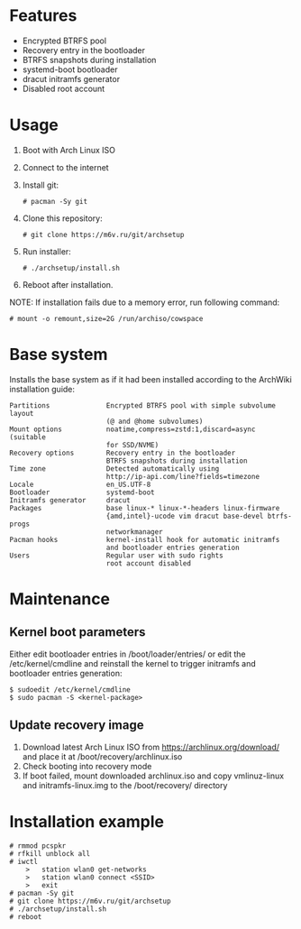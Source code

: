 Features
========

*   Encrypted BTRFS pool
*   Recovery entry in the bootloader
*   BTRFS snapshots during installation
*   systemd-boot bootloader
*   dracut initramfs generator
*   Disabled root account

Usage
=====

1.  Boot with Arch Linux ISO
2.  Connect to the internet
3.  Install git:

        # pacman -Sy git

4.  Clone this repository:

        # git clone https://m6v.ru/git/archsetup

5.  Run installer:

        # ./archsetup/install.sh

6.  Reboot after installation.

NOTE: If installation fails due to a memory error, run following command:

    # mount -o remount,size=2G /run/archiso/cowspace

Base system
===========

Installs the base system as if it had been installed according to the ArchWiki
installation guide:

    Partitions              Encrypted BTRFS pool with simple subvolume layout
                            (@ and @home subvolumes)
    Mount options           noatime,compress=zstd:1,discard=async (suitable
                            for SSD/NVME)
    Recovery options        Recovery entry in the bootloader
                            BTRFS snapshots during installation
    Time zone               Detected automatically using
                            http://ip-api.com/line?fields=timezone
    Locale                  en_US.UTF-8
    Bootloader              systemd-boot
    Initramfs generator     dracut
    Packages                base linux-* linux-*-headers linux-firmware
                            {amd,intel}-ucode vim dracut base-devel btrfs-progs
                            networkmanager
    Pacman hooks            kernel-install hook for automatic initramfs
                            and bootloader entries generation
    Users                   Regular user with sudo rights
                            root account disabled

Maintenance
===========

Kernel boot parameters
----------------------

Either edit bootloader entries in /boot/loader/entries/ or edit the
/etc/kernel/cmdline and reinstall the kernel to trigger initramfs and bootloader
entries generation:

    $ sudoedit /etc/kernel/cmdline
    $ sudo pacman -S <kernel-package>

Update recovery image
---------------------

1.  Download latest Arch Linux ISO from https://archlinux.org/download/
    and place it at /boot/recovery/archlinux.iso
2.  Check booting into recovery mode
3.  If boot failed, mount downloaded archlinux.iso and copy vmlinuz-linux
    and initramfs-linux.img to the /boot/recovery/ directory

Installation example
====================

    # rmmod pcspkr
    # rfkill unblock all
    # iwctl
        >   station wlan0 get-networks
        >   station wlan0 connect <SSID>
        >   exit
    # pacman -Sy git
    # git clone https://m6v.ru/git/archsetup
    # ./archsetup/install.sh
    # reboot
